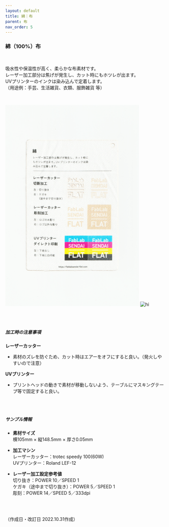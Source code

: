 ```yaml
---
layout: default
title: 綿｜布
parent: 布
nav_order: 5
---
```


### 綿（100%）布
<br>

吸水性や保温性が高く、柔らかな布素材です。<br>
レーザー加工部分は焦げが発生し、カット時にもホツレが出ます。<br>
UVプリンターのインクは染み込んで定着します。<br>
（用途例：手芸、生活雑貨、衣類、服飾雑貨 等）

<br>

<img src="assets/31_Cotton_1.png" width="420" alt="hi" class="inline"/> <img src="assets/31_Cotton_2.png" width="420" alt="hi" class="inline"/>

<br><br>



##### 加工時の注意事項

**レーザーカッター**
<br>
* 素材のズレを防ぐため、カット時はエアーをオフにすると良い。（発火しやすいので注意）

**UVプリンター**
<br>
* プリントヘッドの動きで素材が移動しないよう、テーブルにマスキングテープ等で固定すると良い。

<br><br>

##### サンプル情報

* **素材サイズ**<br>
横105mm × 縦148.5mm × 厚さ0.05mm

* **加工マシン**<br>
レーザーカッター：trotec speedy 100(60W)<br>
UVプリンター：Roland LEF-12<br>

* **レーザー加工設定参考値**<br>
切り抜き：POWER 10／SPEED 1<br>
ケガキ（途中まで切り抜き）：POWER 5／SPEED 1<br>
彫刻：POWER 14／SPEED 5／333dpi<br>

<br><br>

（作成日・改訂日 2022.10.31作成）

